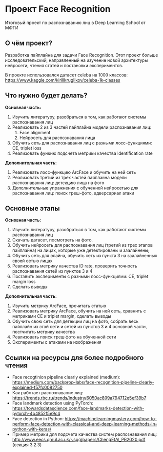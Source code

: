 # Проект Face Recognition
Итоговый проект по распознаванию лиц в Deep Learning School от МФТИ

## О чём проект?

Разработка пайплайна для задачи Face Recognition. Этот проект больше исследовательский, направленный на изучение новой архитектуры нейросети, чтения статей и постановки экспериментов.

В проекте использовался датасет celeba на 1000 классов: https://www.kaggle.com/kirillkruglikov/celeba-1k-classes

## Что нужно будет делать?

**Основная часть:**
1. Изучить литературу, разобраться в том, как работают системы распознавания лиц 
2. Реализовать 2 из 3 частей пайплайна модели распознавания лиц: 
   1. Face alignment 
   2. Нейросеть для распознавания лица 
3. Обучить сеть для распознавания лиц с разными лосс-функциями: CE, triplet loss 
4. Реализовать функию подсчета метрики качества Identification rate 

**Дополнительная часть:** 
1. Реализовать лосс-функцию ArcFace и обучить на ней сеть 
2. Реализовать третий из трех частей пайплайна модели распознавания лиц: детекцию лица на фото 
3. Дополнительные упражнения с обученной нейросетью для распознавания лиц: поиск треш-фото, адверсариал атаки


## Основные этапы

**Основная часть:**
1. Изучить литературу, разобраться в том, как работают системы распознавания лиц
2. Скачать датасет, посмотреть на фото. 
3. Обучить нейросеть для распознавания лиц (третий из трех этапов пайплайна) на лицах, которые уже детектированы и заалайнены;
4. Обучить сеть для элайна, обучить сеть из пункта 3 на заалайненных своей сетью лицах
5. Реализовать метрику качества ID rate, проверить точность распознавания сетей из пунктов 3 и 4
6. Поставить эксперименты с разными лосс-функциями: CE, triplet margin loss
7. Сделать выводы

**Дополнительная часть:**
1. Изучить метрику ArcFace, прочитать статью
2. Реализовать метрику ArcFace, обучить на ней сеть, сравнить с метриками CE и triplet margin, сделать выводы
3. Обучить свою сеть для детекции лиц на фото, собрать весь пайплайн из этой сети и сетей из пунктов 3 и 4 основной части, постчитать метрику качества
4. Реализовать поиск треш фото на обученной сети
5. Эксперименты с атаками на изображения

## Ссылки на ресурсы для более подробного чтения

* Face recogtinion pipeline clearly explained (medium): https://medium.com/backprop-labs/face-recognition-pipeline-clearly-explained-f57fc0082750
* Как работает распознавание лиц: https://trends.rbc.ru/trends/industry/6050ac809a794712e5ef39b7
* Face landmark detection using PyTorch: https://towardsdatascience.com/face-landmarks-detection-with-pytorch-4b4852f5e9c4
* Face detection in Python: https://machinelearningmastery.com/how-to-perform-face-detection-with-classical-and-deep-learning-methods-in-python-with-keras/
* Пример метрики для подсчета качества систем распознавания лиц: http://www.eecs.qmul.ac.uk/~sgg/papers/ChengEtAl_PR2020.pdf (секция 3.2.3)

